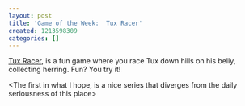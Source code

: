 ```yaml
---
layout: post
title: 'Game of the Week:  Tux Racer'
created: 1213598309
categories: []
---
```

<a href="http://tuxracer.sourceforge.net/download.html">Tux Racer</a>, is a fun game where you race Tux down hills on his belly, collecting herring.  Fun? You try it!

<The first in what I hope, is a nice series that diverges from the daily seriousness of this place>
